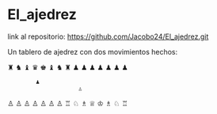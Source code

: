 # El_ajedrez

link al repositorio: https://github.com/Jacobo24/El_ajedrez.git

Un tablero de ajedrez con dos movimientos hechos:

♜	♞	♝	♛	♚	♝	♞	♜
♟	♟	♟		♟	♟	♟	♟
							
			♟				
						♙	
							
♙	♙	♙	♙	♙	♙		♙
♖	♘	♗	♕	♔	♗	♘	♖
